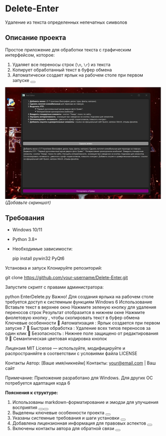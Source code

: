 # Delete-Enter
Удаление из текста определенных непечатных символов

## Описание проекта
Простое приложение для обработки текста с графическим интерфейсом, которое:
1. Удаляет все переносы строк (`\n`, `\r`) из текста
2. Копирует обработанный текст в буфер обмена
3. Автоматически создает ярлык на рабочем столе при первом запуске <button class="citation-flag" data-index="7">

![Пример скриншота приложения](\Screenshot.jpg) *(Добавьте скриншот)*

## Требования
- Windows 10/11
- Python 3.8+
- Необходимые зависимости:

  pip install pywin32 PyQt6

Установка и запуск
Клонируйте репозиторий:

git clone https://github.com/your-username/Delete-Enter.git

Запустите скрипт с правами администратора:

python EnterDelete.py
Важно! Для создания ярлыка на рабочем столе требуется доступ к системным функциям Windows 6
Использование
Вставьте текст в верхнее окно
Нажмите зеленую кнопку для удаления переносов строк
Результат отобразится в нижнем окне
Нажмите фиолетовую кнопку , чтобы скопировать текст в буфер обмена
Ключевые особенности
🔹 Автоматизация : Ярлык создается при первом запуске 7
🔹 Быстрая обработка : Удаление всех типов переносов за один клик
🔹 Безопасность : Нижнее поле защищено от редактирования 9
🔹 Семантическая цветовая кодировка кнопок

Лицензия
MIT License — используйте, модифицируйте и распространяйте в соответствии с условиями файла LICENSE

Контакты
Автор: [Ваше имя/никнейм]
Контакты: your@email.com | Ваш сайт

Примечание: Приложение разработано для Windows. Для других ОС потребуется адаптация кода 6


**Пояснения к структуре:**
1. Использованы markdown-форматирование и эмодзи для улучшения восприятия <button class="citation-flag" data-index="2"><button class="citation-flag" data-index="9">
2. Выделены ключевые особенности проекта <button class="citation-flag" data-index="7">
3. Указаны системные требования и шаги установки <button class="citation-flag" data-index="1">
4. Добавлена лицензионная информация для правовых аспектов <button class="citation-flag" data-index="5">
5. Включены контакты автора для обратной связи <button class="citation-flag" data-index="6">

